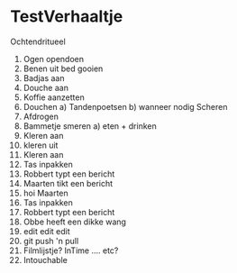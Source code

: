 # TestVerhaaltje
Ochtendritueel
1) Ogen opendoen
2) Benen uit bed gooien
3) Badjas aan
4) Douche aan
5) Koffie aanzetten
6) Douchen
  a) Tandenpoetsen
  b) wanneer nodig Scheren
7) Afdrogen
8) Bammetje smeren
  a) eten + drinken
9) Kleren aan
10) kleren uit
11) Kleren aan
12) Tas inpakken
13) Robbert typt een bericht
14) Maarten tikt een bericht
14) hoi Maarten
10) Tas inpakken
11) Robbert typt een bericht
12) Obbe heeft een dikke wang
13) edit edit edit
14) git push 'n pull
15) Filmlijstje? InTime .... etc?
16) Intouchable
